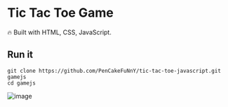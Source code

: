 # Tic Tac Toe Game
🔥 Built with HTML, CSS, JavaScript.

## Run it

```
git clone https://github.com/PenCakeFuNnY/tic-tac-toe-javascript.git gamejs
cd gamejs
```

![image](https://user-images.githubusercontent.com/63665371/208627082-53076eaf-5ffa-4784-87aa-5a97df58ed7a.png)
